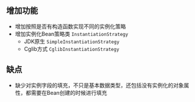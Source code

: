 ## 增加功能
- 增加按照是否有构造函数实现不同的实例化策略
- 增加实例化Bean策略类 `InstantiationStrategy`
  - JDK原生 `SimpleInstantiationStrategy`
  - Cglib方式 `CglibInstantiationStrategy`
## 缺点
- 缺少对实例字段的填充，不只是基本数据类型，还包括没有实例化的对象属性，都需要在Bean创建的时候进行填充